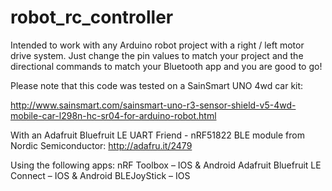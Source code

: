 # robot_rc_controller

Intended to work with any Arduino robot project with a right / left motor drive system. Just change the pin values to match your project and the directional commands to match your Bluetooth app and you are good to go!

Please note that this code was tested on a SainSmart UNO 4wd car kit:

http://www.sainsmart.com/sainsmart-uno-r3-sensor-shield-v5-4wd-mobile-car-l298n-hc-sr04-for-arduino-robot.html

With an Adafruit Bluefruit LE UART Friend - nRF51822 BLE module from Nordic Semiconductor:
http://adafru.it/2479

Using the following apps:
nRF Toolbox – IOS & Android
Adafruit Bluefruit LE Connect – IOS & Android
BLEJoyStick – IOS
